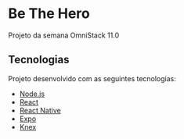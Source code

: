 # Be The Hero
Projeto da semana OmniStack 11.0

## Tecnologias

Projeto desenvolvido com as seguintes tecnologias:
- [Node.js](https://nodejs.org/en/)
- [React](https://pt-br.reactjs.org/)
- [React Native](https://reactnative.dev/)
- [Expo](https://expo.io/)
- [Knex](http://knexjs.org/)

